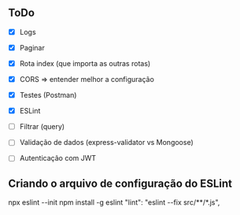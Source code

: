 ## ToDo
- [x] Logs
- [x] Paginar
- [x] Rota index (que importa as outras rotas)
- [x] CORS => entender melhor a configuração
- [x] Testes (Postman)
- [x] ESLint
- [ ] Filtrar (query)

- [ ] Validação de dados (express-validator vs Mongoose)
- [ ] Autenticação com JWT

## Criando o arquivo de configuração do ESLint
npx eslint --init
npm install -g eslint
"lint": "eslint --fix src/**/*.js",


